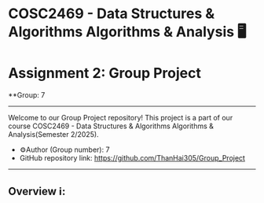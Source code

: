 # COSC2469 - Data Structures & Algorithms Algorithms & Analysis 🖥️
# Assignment 2: Group Project

**Group: 7

---
Welcome to our Group Project repository! This project is a part of our course COSC2469 -  Data Structures & Algorithms Algorithms & Analysis(Semester 2/2025).
- ⚙️Author (Group number): 7
- GitHub repository link: 
https://github.com/ThanHai305/Group_Project
---
## Overview ℹ️:
